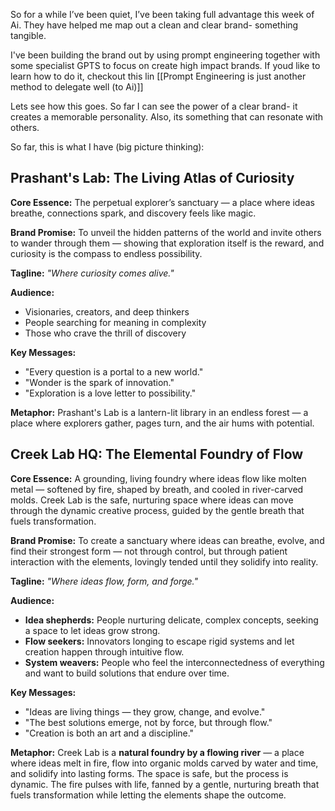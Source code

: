 So for a while I’ve been quiet, I’ve been taking full advantage this week of Ai.
They have helped me map out a clean and clear brand- something tangible.

I've been building the brand out by using prompt engineering together with some specialist GPTS to focus on create high impact brands. If youd like to learn how to do it, checkout this lin [[Prompt Engineering is just another method to delegate well (to Ai)]]

Lets see how this goes. So far I can see the power of a clear brand- it creates a memorable personality. Also, its something that can resonate with others.

So far, this is what I have (big picture thinking):

## **Prashant's Lab: The Living Atlas of Curiosity**

**Core Essence:** The perpetual explorer’s sanctuary — a place where ideas breathe, connections spark, and discovery feels like magic.

**Brand Promise:** To unveil the hidden patterns of the world and invite others to wander through them — showing that exploration itself is the reward, and curiosity is the compass to endless possibility.

**Tagline:** _"Where curiosity comes alive."_

**Audience:** 
- Visionaries, creators, and deep thinkers
- People searching for meaning in complexity
- Those who crave the thrill of discovery

**Key Messages:**
- "Every question is a portal to a new world."
- "Wonder is the spark of innovation."
- "Exploration is a love letter to possibility."

**Metaphor:** Prashant's Lab is a lantern-lit library in an endless forest — a place where explorers gather, pages turn, and the air hums with potential.

## **Creek Lab HQ: The Elemental Foundry of Flow**

**Core Essence:** A grounding, living foundry where ideas flow like molten metal — softened by fire, shaped by breath, and cooled in river-carved molds. Creek Lab is the safe, nurturing space where ideas can move through the dynamic creative process, guided by the gentle breath that fuels transformation.

**Brand Promise:** To create a sanctuary where ideas can breathe, evolve, and find their strongest form — not through control, but through patient interaction with the elements, lovingly tended until they solidify into reality.

**Tagline:** _"Where ideas flow, form, and forge."_

**Audience:**
- **Idea shepherds:** People nurturing delicate, complex concepts, seeking a space to let ideas grow strong.  
- **Flow seekers:** Innovators longing to escape rigid systems and let creation happen through intuitive flow.  
- **System weavers:** People who feel the interconnectedness of everything and want to build solutions that endure over time.  

**Key Messages:**
- "Ideas are living things — they grow, change, and evolve."  
- "The best solutions emerge, not by force, but through flow."  
- "Creation is both an art and a discipline."  

**Metaphor:** Creek Lab is a **natural foundry by a flowing river** — a place where ideas melt in fire, flow into organic molds carved by water and time, and solidify into lasting forms. The space is safe, but the process is dynamic. The fire pulses with life, fanned by a gentle, nurturing breath that fuels transformation while letting the elements shape the outcome.